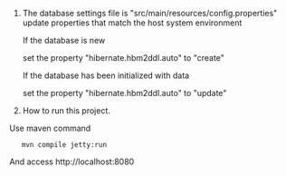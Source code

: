 1. The database settings file is "src/main/resources/config.properties"
   update properties that match the host system environment
   
   If the database is new
     
     set the property "hibernate.hbm2ddl.auto" to "create"
   
   If the database has been initialized with data
     
     set the property "hibernate.hbm2ddl.auto" to "update"
	
	 
2. How to run this project.
  
  Use maven command
       
       mvn compile jetty:run
  
  And access http://localhost:8080